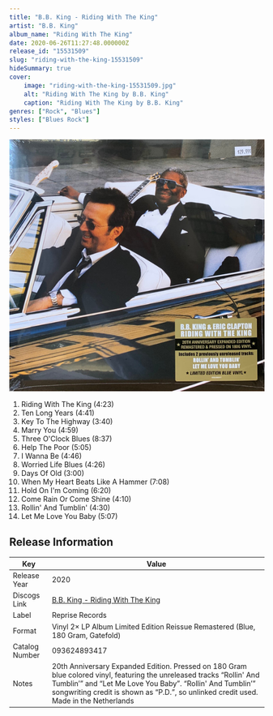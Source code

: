 ```yaml
---
title: "B.B. King - Riding With The King"
artist: "B.B. King"
album_name: "Riding With The King"
date: 2020-06-26T11:27:48.000000Z
release_id: "15531509"
slug: "riding-with-the-king-15531509"
hideSummary: true
cover:
    image: "riding-with-the-king-15531509.jpg"
    alt: "Riding With The King by B.B. King"
    caption: "Riding With The King by B.B. King"
genres: ["Rock", "Blues"]
styles: ["Blues Rock"]
---
```


![Riding With The King by B.B. King](riding-with-the-king-15531509.jpg)

<!-- section break -->

1. Riding With The King (4:23)
2. Ten Long Years (4:41)
3. Key To The Highway (3:40)
4. Marry You (4:59)
5. Three O'Clock Blues (8:37)
6. Help The Poor (5:05)
7. I Wanna Be (4:46)
8. Worried Life Blues (4:26)
9. Days Of Old (3:00)
10. When My Heart Beats Like A Hammer (7:08)
11. Hold On I'm Coming (6:20)
12. Come Rain Or Come Shine (4:10)
13. Rollin' And Tumblin' (4:30)
14. Let Me Love You Baby (5:07)

<!-- section break -->





## Release Information
|  Key           | Value                                                |
| ---------------| ---------------------------------------------------- |
| Release Year   | 2020                                   |
| Discogs Link   | [B.B. King - Riding With The King](https://www.discogs.com/release/15531509-BB-King-Eric-Clapton-Riding-With-The-King) |
| Label          | Reprise Records |
| Format         | Vinyl 2× LP Album Limited Edition Reissue Remastered (Blue, 180 Gram, Gatefold) |
| Catalog Number | 093624893417 |
| Notes | 20th Anniversary Expanded Edition. Pressed on 180 Gram blue colored vinyl, featuring the unreleased tracks “Rollin' And Tumblin’” and “Let Me Love You Baby”.  “Rollin' And Tumblin’” songwriting credit is shown as “P.D.”, so unlinked credit used.  Made in the Netherlands |